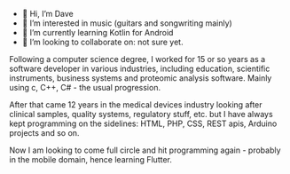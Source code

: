 - 👋 Hi, I’m Dave
- 👀 I’m interested in music (guitars and songwriting mainly)
- 🌱 I’m currently learning Kotlin for Android
- 💞️ I’m looking to collaborate on: not sure yet. 

<p>Following a computer science degree, I worked for 15 or so years as a software developer in various industries, including education, scientific instruments, business systems and proteomic analysis software. Mainly using c, C++, C# - the usual progression.</p>
<p>After that came 12 years in the medical devices industry looking after clinical samples, quality systems, regulatory stuff, etc. but I have always kept programming on the sidelines: HTML, PHP, CSS, REST apis, Arduino projects and so on.</p>
<p>Now I am looking to come full circle and hit programming again - probably in the mobile domain, hence learning Flutter.</p>

<!---
davemiller72/davemiller72 is a ✨ special ✨ repository because its `README.md` (this file) appears on your GitHub profile.
You can click the Preview link to take a look at your changes.
--->
